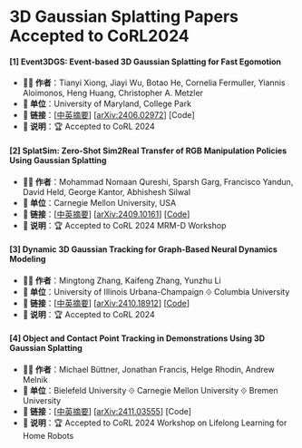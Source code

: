 # 3D Gaussian Splatting Papers Accepted to CoRL2024

#### [1] Event3DGS: Event-based 3D Gaussian Splatting for Fast Egomotion
- **🧑‍🔬 作者**：Tianyi Xiong, Jiayi Wu, Botao He, Cornelia Fermuller, Yiannis Aloimonos, Heng Huang, Christopher A. Metzler
- **🏫 单位**：University of Maryland, College Park
- **🔗 链接**：[[中英摘要](../abs/2406.02972.md)] [[arXiv:2406.02972](https://arxiv.org/abs/2406.02972)] [Code]
- **📝 说明**：🏆 Accepted to CoRL 2024

#### [2] SplatSim: Zero-Shot Sim2Real Transfer of RGB Manipulation Policies Using Gaussian Splatting
- **🧑‍🔬 作者**：Mohammad Nomaan Qureshi, Sparsh Garg, Francisco Yandun, David Held, George Kantor, Abhishesh Silwal
- **🏫 单位**：Carnegie Mellon University, USA
- **🔗 链接**：[[中英摘要](../abs/2409.10161.md)] [[arXiv:2409.10161](https://arxiv.org/abs/2409.10161)] [[Code](https://splatsim.github.io/)]
- **📝 说明**：🏆 Accepted to CoRL 2024 MRM-D Workshop

#### [3] Dynamic 3D Gaussian Tracking for Graph-Based Neural Dynamics Modeling
- **🧑‍🔬 作者**：Mingtong Zhang, Kaifeng Zhang, Yunzhu Li
- **🏫 单位**：University of Illinois Urbana-Champaign ⟐ Columbia University
- **🔗 链接**：[[中英摘要](../abs/2410.18912.md)] [[arXiv:2410.18912](https://arxiv.org/abs/2410.18912)] [[Code](https://github.com/robo-alex/gs-dynamics)]
- **📝 说明**：🏆 Accepted to CoRL 2024

#### [4] Object and Contact Point Tracking in Demonstrations Using 3D Gaussian Splatting
- **🧑‍🔬 作者**：Michael Büttner, Jonathan Francis, Helge Rhodin, Andrew Melnik
- **🏫 单位**：Bielefeld University ⟐ Carnegie Mellon University ⟐ Bremen University
- **🔗 链接**：[[中英摘要](../abs/2411.03555.md)] [[arXiv:2411.03555](https://arxiv.org/abs/2411.03555)] [Code]
- **📝 说明**：🏆 Accepted to CoRL 2024 Workshop on Lifelong Learning for Home Robots
